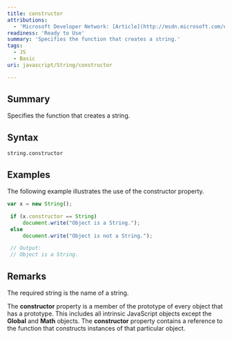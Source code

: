 ```yaml
---
title: constructor
attributions:
  - 'Microsoft Developer Network: [Article](http://msdn.microsoft.com/en-us/library/ie/jj155297(v=vs.94).aspx)'
readiness: 'Ready to Use'
summary: 'Specifies the function that creates a string.'
tags:
  - JS
  - Basic
uri: javascript/String/constructor

---
```

## Summary

Specifies the function that creates a string.

## Syntax

    string.constructor

## Examples

The following example illustrates the use of the constructor property.

``` js
var x = new String();

 if (x.constructor == String)
     document.write("Object is a String.");
 else
     document.write("Object is not a String.");

 // Output:
 // Object is a String.
```

## Remarks

The required string is the name of a string.

The **constructor** property is a member of the prototype of every object that has a prototype. This includes all intrinsic JavaScript objects except the **Global** and **Math** objects. The **constructor** property contains a reference to the function that constructs instances of that particular object.


